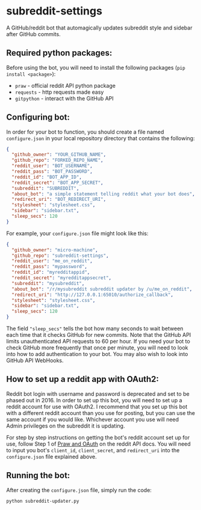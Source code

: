 # subreddit-settings
A GitHub/reddit bot that automagically updates subreddit style and sidebar after GitHub commits.

## Required python packages:

Before using the bot, you will need to install the following packages (`pip install <package>`):
* `praw` - official reddit API python package
* `requests` - http requests made easy
* `gitpython` - interact with the GitHub API

## Configuring bot:

In order for your bot to function, you should create a file named `configure.json` in your local repository directory that contains the following:

```json
{
  "github_owner": "YOUR_GITHUB_NAME",
  "github_repo": "FORKED_REPO_NAME",
  "reddit_user": "BOT_USERNAME",
  "reddit_pass": "BOT_PASSWORD",
  "reddit_id": "BOT_APP_ID",
  "reddit_secret": "BOT_APP_SECRET",
  "subreddit": "SUBREDDIT",
  "about_bot": "a simple statement telling reddit what your bot does",
  "redirect_uri": "BOT_REDIRECT_URI",
  "stylesheet": "stylesheet.css",
  "sidebar": "sidebar.txt",
  "sleep_secs": 120
}
```

For example, your `configure.json` file might look like this:

```json
{
  "github_owner": "micro-machine",
  "github_repo": "subreddit-settings",
  "reddit_user": "me_on_reddit",
  "reddit_pass": "mypassword",
  "reddit_id": "myredditappid",
  "reddit_secret": "myredditappsecret",
  "subreddit": "mysubreddit",
  "about_bot": "/r/mysubreddit subreddit updater by /u/me_on_reddit",
  "redirect_uri": "http://127.0.0.1:65010/authorize_callback",
  "stylesheet": "stylesheet.css",
  "sidebar": "sidebar.txt",
  "sleep_secs": 120
}
```

The field `"sleep_secs"` tells the bot how many seconds to wait between each time that it checks GitHub for new commits. Note that the GitHub API limits unauthenticated API requests to 60 per hour. If you need your bot to check GitHub more frequently that once per minute, you will need to look into how to add authentication to your bot. You may also wish to look into GitHub API WebHooks.

## How to set up a reddit app with OAuth2:

Reddit bot login with username and password is deprecated and set to be phased out in 2016. In order to set up this bot, you will need to set up a reddit account for use with OAuth2. I recommend that you set up this bot with a different reddit account than you use for posting, but you can use the same account if you would like. Whichever account you use will need Admin privileges on the subreddit it is updating.

For step by step instructions on getting the bot's reddit account set up for use, follow Step 1 of [Praw and OAuth](http://praw.readthedocs.org/en/stable/pages/oauth.html#step-1-create-an-application) on the reddit API docs. You will need to input you bot's `client_id`, `client_secret`, and `redirect_uri` into the `configure.json` file explained above.

## Running the bot:

After creating the `configure.json` file, simply run the code:

    python subreddit-updater.py
